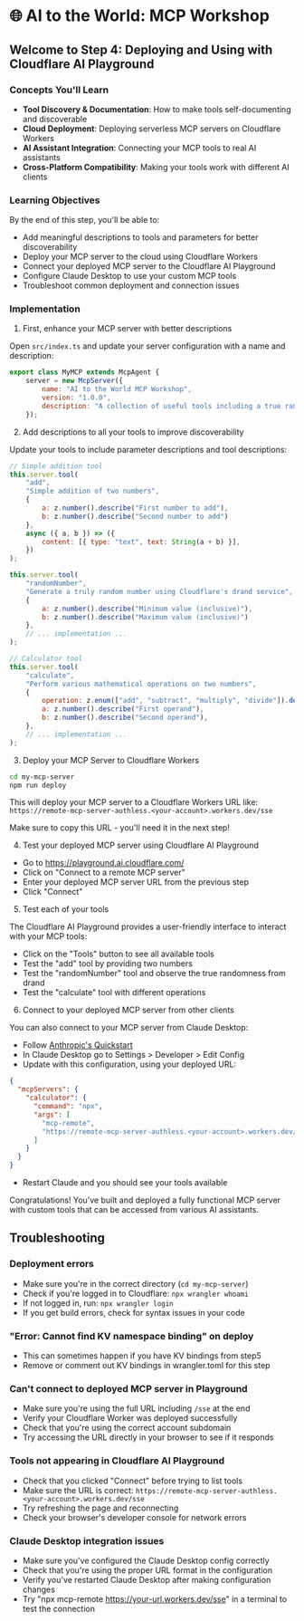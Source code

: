 # 🌐 AI to the World: MCP Workshop

## Welcome to Step 4: Deploying and Using with Cloudflare AI Playground

### Concepts You'll Learn
- **Tool Discovery & Documentation**: How to make tools self-documenting and discoverable
- **Cloud Deployment**: Deploying serverless MCP servers on Cloudflare Workers
- **AI Assistant Integration**: Connecting your MCP tools to real AI assistants
- **Cross-Platform Compatibility**: Making your tools work with different AI clients

### Learning Objectives
By the end of this step, you'll be able to:
- Add meaningful descriptions to tools and parameters for better discoverability
- Deploy your MCP server to the cloud using Cloudflare Workers
- Connect your deployed MCP server to the Cloudflare AI Playground
- Configure Claude Desktop to use your custom MCP tools
- Troubleshoot common deployment and connection issues

### Implementation

1) First, enhance your MCP server with better descriptions

Open `src/index.ts` and update your server configuration with a name and description:

```javascript
export class MyMCP extends McpAgent {
	server = new McpServer({
		name: "AI to the World MCP Workshop",
		version: "1.0.0",
		description: "A collection of useful tools including a true random number generator powered by drand",
	});
```

2) Add descriptions to all your tools to improve discoverability

Update your tools to include parameter descriptions and tool descriptions:

```javascript
// Simple addition tool
this.server.tool(
    "add",
    "Simple addition of two numbers",
    { 
        a: z.number().describe("First number to add"), 
        b: z.number().describe("Second number to add")
    },
    async ({ a, b }) => ({
        content: [{ type: "text", text: String(a + b) }],
    })
);

this.server.tool(
    "randomNumber",
    "Generate a truly random number using Cloudflare's drand service",
    { 
        a: z.number().describe("Minimum value (inclusive)"), 
        b: z.number().describe("Maximum value (inclusive)")
    },
    // ... implementation ...
);

// Calculator tool
this.server.tool(
    "calculate",
    "Perform various mathematical operations on two numbers",
    {
        operation: z.enum(["add", "subtract", "multiply", "divide"]).describe("Mathematical operation to perform"),
        a: z.number().describe("First operand"),
        b: z.number().describe("Second operand"),
    },
    // ... implementation ...
);
```

3) Deploy your MCP Server to Cloudflare Workers

```bash
cd my-mcp-server
npm run deploy
```

This will deploy your MCP server to a Cloudflare Workers URL like:
`https://remote-mcp-server-authless.<your-account>.workers.dev/sse`

Make sure to copy this URL - you'll need it in the next step!

4) Test your deployed MCP server using Cloudflare AI Playground

- Go to https://playground.ai.cloudflare.com/
- Click on "Connect to a remote MCP server"
- Enter your deployed MCP server URL from the previous step
- Click "Connect"

5) Test each of your tools

The Cloudflare AI Playground provides a user-friendly interface to interact with your MCP tools:

- Click on the "Tools" button to see all available tools
- Test the "add" tool by providing two numbers
- Test the "randomNumber" tool and observe the true randomness from drand
- Test the "calculate" tool with different operations

6) Connect to your deployed MCP server from other clients

You can also connect to your MCP server from Claude Desktop:

- Follow [Anthropic's Quickstart](https://modelcontextprotocol.io/quickstart/user)
- In Claude Desktop go to Settings > Developer > Edit Config
- Update with this configuration, using your deployed URL:

```json
{
  "mcpServers": {
    "calculator": {
      "command": "npx",
      "args": [
        "mcp-remote",
        "https://remote-mcp-server-authless.<your-account>.workers.dev/sse"
      ]
    }
  }
}
```

- Restart Claude and you should see your tools available

Congratulations! You've built and deployed a fully functional MCP server with custom tools that can be accessed from various AI assistants.

## Troubleshooting

### Deployment errors
- Make sure you're in the correct directory (`cd my-mcp-server`)
- Check if you're logged in to Cloudflare: `npx wrangler whoami`
- If not logged in, run: `npx wrangler login`
- If you get build errors, check for syntax issues in your code

### "Error: Cannot find KV namespace binding" on deploy
- This can sometimes happen if you have KV bindings from step5
- Remove or comment out KV bindings in wrangler.toml for this step

### Can't connect to deployed MCP server in Playground
- Make sure you're using the full URL including `/sse` at the end
- Verify your Cloudflare Worker was deployed successfully
- Check that you're using the correct account subdomain
- Try accessing the URL directly in your browser to see if it responds

### Tools not appearing in Cloudflare AI Playground
- Check that you clicked "Connect" before trying to list tools
- Make sure the URL is correct: `https://remote-mcp-server-authless.<your-account>.workers.dev/sse`
- Try refreshing the page and reconnecting
- Check your browser's developer console for network errors

### Claude Desktop integration issues
- Make sure you've configured the Claude Desktop config correctly
- Check that you're using the proper URL format in the configuration
- Verify you've restarted Claude Desktop after making configuration changes
- Try "npx mcp-remote https://your-url.workers.dev/sse" in a terminal to test the connection
